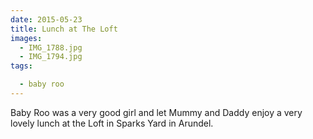 ```yaml
---
date: 2015-05-23
title: Lunch at The Loft
images:
  - IMG_1788.jpg
  - IMG_1794.jpg
tags:

  - baby roo
---
```

Baby Roo was a very good girl and let Mummy and Daddy enjoy a very lovely lunch at the Loft in Sparks Yard in Arundel.